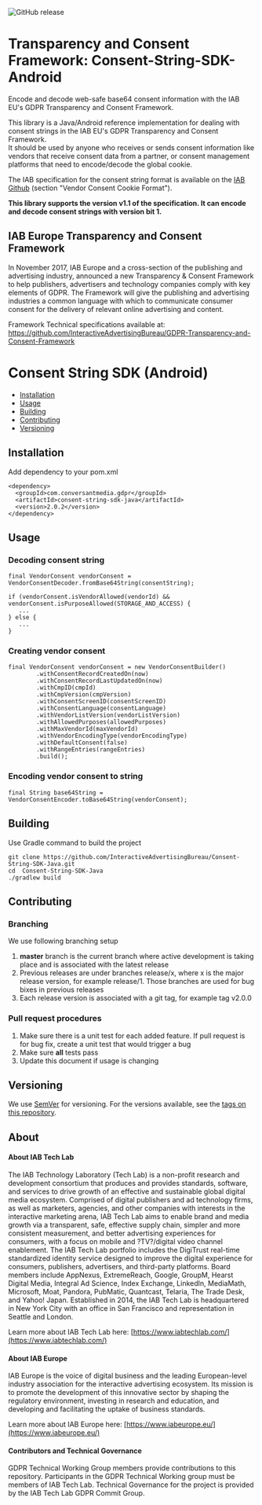 ![GitHub release](https://img.shields.io/github/release/InteractiveAdvertisingBureau/Consent-String-SDK-Java.svg)

# Transparency and Consent Framework: Consent-String-SDK-Android

Encode and decode web-safe base64 consent information with the IAB EU's GDPR Transparency and Consent Framework.

This library is a Java/Android reference implementation for dealing with consent strings in the IAB EU's GDPR Transparency and Consent Framework.     
It should be used by anyone who receives or sends consent information like vendors that receive consent data from a partner, or consent management platforms that need to encode/decode the global cookie.

The IAB specification for the consent string format is available on the [IAB Github](https://github.com/InteractiveAdvertisingBureau/GDPR-Transparency-and-Consent-Framework/blob/master/Consent%20string%20and%20vendor%20list%20formats%20v1.1%20Final.md) (section "Vendor Consent Cookie Format").

**This library supports the version v1.1 of the specification. It can encode and decode consent strings with version bit 1.**

## IAB Europe Transparency and Consent Framework 

In November 2017, IAB Europe and a cross-section of the publishing and advertising industry, announced a new Transparency & Consent Framework to help publishers, advertisers and technology companies comply with key elements of GDPR. The Framework will give the publishing and advertising industries a common language with which to communicate consumer consent for the delivery of relevant online advertising and content. 

Framework Technical specifications available at: https://github.com/InteractiveAdvertisingBureau/GDPR-Transparency-and-Consent-Framework 


# Consent String SDK (Android)
- [Installation](#installation)
- [Usage](#usage)
- [Building](#building)
- [Contributing](#contributing)
- [Versioning](#versioning)


## Installation

Add dependency to your pom.xml

```
<dependency>
  <groupId>com.conversantmedia.gdpr</groupId>
  <artifactId>consent-string-sdk-java</artifactId>
  <version>2.0.2</version>
</dependency>
```

## Usage

### Decoding consent string

```
final VendorConsent vendorConsent = VendorConsentDecoder.fromBase64String(consentString);

if (vendorConsent.isVendorAllowed(vendorId) && vendorConsent.isPurposeAllowed(STORAGE_AND_ACCESS) {
   ...
} else {
   ...
}

```

### Creating vendor consent
```
final VendorConsent vendorConsent = new VendorConsentBuilder()
        .withConsentRecordCreatedOn(now)
        .withConsentRecordLastUpdatedOn(now)
        .withCmpID(cmpId)
        .withCmpVersion(cmpVersion)
        .withConsentScreenID(consentScreenID)
        .withConsentLanguage(consentLanguage)
        .withVendorListVersion(vendorListVersion)
        .withAllowedPurposes(allowedPurposes)
        .withMaxVendorId(maxVendorId)
        .withVendorEncodingType(vendorEncodingType)
        .withDefaultConsent(false)
        .withRangeEntries(rangeEntries)
        .build();
```

### Encoding vendor consent to string
```
final String base64String = VendorConsentEncoder.toBase64String(vendorConsent); 
```

## Building

Use Gradle command to build the project
```
git clone https://github.com/InteractiveAdvertisingBureau/Consent-String-SDK-Java.git
cd  Consent-String-SDK-Java
./gradlew build
```

## Contributing

### Branching 
We use following branching setup
1. **master** branch is the current branch where active development is taking place and is associated with the latest release
1. Previous releases are under branches release/x, where x is the major release version, for example release/1. Those branches are used for bug bixes in previous releases
1. Each release version is associated with a git tag, for example tag v2.0.0

### Pull request procedures
1. Make sure there is a unit test for each added feature. If pull request is for bug fix, create a unit test that would trigger a bug
1. Make sure **all** tests pass
1. Update this document if usage is changing
 

## Versioning

We use [SemVer](http://semver.org/) for versioning. For the versions available, see the [tags on this repository](https://github.com/InteractiveAdvertisingBureau/GDPR-Transparency-and-Consent-Framework/tags). 

## About 

#### About IAB Tech Lab  

The IAB Technology Laboratory (Tech Lab) is a non-profit research and development consortium that produces and provides standards, software, and services to drive growth of an effective and sustainable global digital media ecosystem. Comprised of digital publishers and ad technology firms, as well as marketers, agencies, and other companies with interests in the interactive marketing arena, IAB Tech Lab aims to enable brand and media growth via a transparent, safe, effective supply chain, simpler and more consistent measurement, and better advertising experiences for consumers, with a focus on mobile and ?TV?/digital video channel enablement. The IAB Tech Lab portfolio includes the DigiTrust real-time standardized identity service designed to improve the digital experience for consumers, publishers, advertisers, and third-party platforms. Board members include AppNexus, ExtremeReach, Google, GroupM, Hearst Digital Media, Integral Ad Science, Index Exchange, LinkedIn, MediaMath, Microsoft, Moat, Pandora, PubMatic, Quantcast, Telaria, The Trade Desk, and Yahoo! Japan. Established in 2014, the IAB Tech Lab is headquartered in New York City with an office in San Francisco and representation in Seattle and London.

Learn more about IAB Tech Lab here: [https://www.iabtechlab.com/](https://www.iabtechlab.com/)

#### About IAB Europe 

IAB Europe is the voice of digital business and the leading European-level industry association for the interactive advertising ecosystem. Its mission is to promote the development of this innovative sector by shaping the regulatory environment, investing in research and education, and developing and facilitating the uptake of business standards.
 
Learn more about IAB Europe here: [https://www.iabeurope.eu/](https://www.iabeurope.eu/)


#### Contributors and Technical Governance

GDPR Technical Working Group members provide contributions to this repository. Participants in the GDPR Technical Working group must be members of IAB Tech Lab. Technical Governance for the project is provided by the IAB Tech Lab GDPR Commit Group. 
